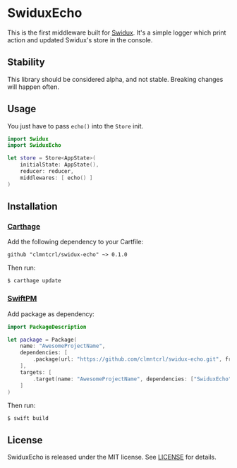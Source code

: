 # SwiduxEcho

This is the first middleware built for [Swidux](https://github.com/clmntcrl/swidux). It's a simple logger which print action and updated Swidux's store in the console. 

## Stability

This library should be considered alpha, and not stable. Breaking changes will happen often.

## Usage

You just have to pass `echo()`  into the `Store` init.

```swift
import Swidux
import SwiduxEcho

let store = Store<AppState>(
    initialState: AppState(),
    reducer: reducer,
    middlewares: [ echo() ]
)
```

## Installation

### [Carthage](https://github.com/Carthage/Carthage)

Add the following dependency to your Cartfile:

```
github "clmntcrl/swidux-echo" ~> 0.1.0
```

Then run:

```
$ carthage update
```


### [SwiftPM](https://github.com/apple/swift-package-manager)

Add package as dependency:

```swift
import PackageDescription

let package = Package(
    name: "AwesomeProjectName",
    dependencies: [
        .package(url: "https://github.com/clmntcrl/swidux-echo.git", from: "0.1.0"),
    ],
    targets: [
        .target(name: "AwesomeProjectName", dependencies: ["SwiduxEcho"])
    ]
)
```

Then run:

```
$ swift build
```

## License

SwiduxEcho is released under the MIT license. See [LICENSE](LICENSE) for details.

